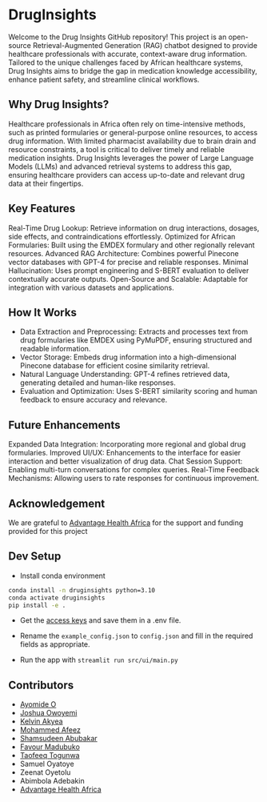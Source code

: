 # DrugInsights

Welcome to the Drug Insights GitHub repository! This project is an open-source Retrieval-Augmented Generation (RAG) chatbot designed to provide healthcare professionals with accurate, context-aware drug information. Tailored to the unique challenges faced by African healthcare systems, Drug Insights aims to bridge the gap in medication knowledge accessibility, enhance patient safety, and streamline clinical workflows.

## Why Drug Insights?
Healthcare professionals in Africa often rely on time-intensive methods, such as printed formularies or general-purpose online resources, to access drug information. With limited pharmacist availability due to brain drain and resource constraints, a tool is critical to deliver timely and reliable medication insights. Drug Insights leverages the power of Large Language Models (LLMs) and advanced retrieval systems to address this gap, ensuring healthcare providers can access up-to-date and relevant drug data at their fingertips.

## Key Features
Real-Time Drug Lookup: Retrieve information on drug interactions, dosages, side effects, and contraindications effortlessly.
Optimized for African Formularies: Built using the EMDEX formulary and other regionally relevant resources.
Advanced RAG Architecture: Combines powerful Pinecone vector databases with GPT-4 for precise and reliable responses.
Minimal Hallucination: Uses prompt engineering and S-BERT evaluation to deliver contextually accurate outputs.
Open-Source and Scalable: Adaptable for integration with various datasets and applications.

## How It Works
* Data Extraction and Preprocessing: Extracts and processes text from drug formularies like EMDEX using PyMuPDF, ensuring structured and readable information.
* Vector Storage: Embeds drug information into a high-dimensional Pinecone database for efficient cosine similarity retrieval.
* Natural Language Understanding: GPT-4 refines retrieved data, generating detailed and human-like responses.
* Evaluation and Optimization: Uses S-BERT similarity scoring and human feedback to ensure accuracy and relevance.

## Future Enhancements
Expanded Data Integration: Incorporating more regional and global drug formularies.
Improved UI/UX: Enhancements to the interface for easier interaction and better visualization of drug data.
Chat Session Support: Enabling multi-turn conversations for complex queries.
Real-Time Feedback Mechanisms: Allowing users to rate responses for continuous improvement.

## Acknowledgement 
We are grateful to [Advantage Health Africa](https://advantagehealthafrica.com/) for the support and funding provided for this project



## Dev Setup

- Install conda environment

```bash
conda install -n druginsights python=3.10
conda activate druginsights
pip install -e .
```

- Get the [access keys](https://www.notion.so/Setting-up-the-Azure-OpenAI-s-API-access-e9d1d231d2d0499694e955428005d545?pvs=4#319c86b7fd7842039137df3fe28f74880) and save them in a .env file.

- Rename the `example_config.json` to `config.json` and fill in the required fields as appropriate.

- Run the app with `streamlit run src/ui/main.py`

## Contributors

- [Ayomide O](https://github.com/Ayomidejoe)
- [Joshua Owoyemi](https://toluwajosh.github.io/)
- [Kelvin Akyea](https://github.com/khelvyn80)
- [Mohammed Afeez](https://github.com/NKASG)
- [Shamsudeen Abubakar](https://github.com/har-booh)
- [Favour Madubuko](https://github.com/favouralgo/)
- [Taofeeq Togunwa](https://github.com/Taofeeq-T)
- Samuel Oyatoye
- Zeenat Oyetolu
- Abimbola Adebakin
- [Advantage Health Africa](https://advantagehealthafrica.com/)
